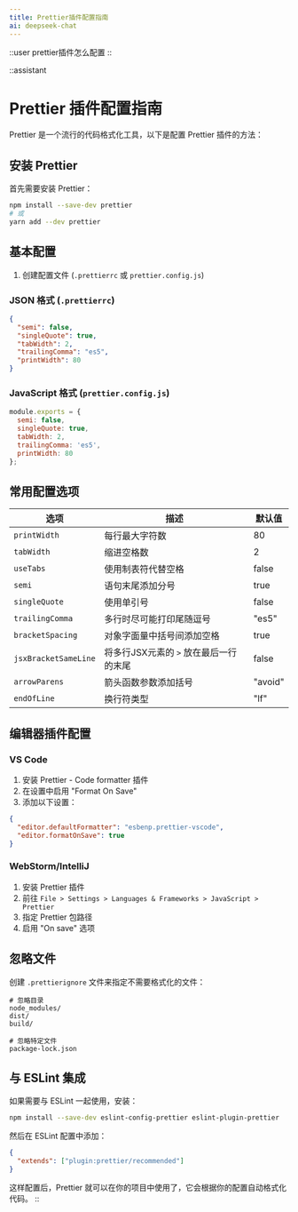 ```yaml
---
title: Prettier插件配置指南
ai: deepseek-chat
---
```


::user
prettier插件怎么配置
::

::assistant
# Prettier 插件配置指南

Prettier 是一个流行的代码格式化工具，以下是配置 Prettier 插件的方法：

## 安装 Prettier

首先需要安装 Prettier：

```bash
npm install --save-dev prettier
# 或
yarn add --dev prettier
```

## 基本配置

1. 创建配置文件 (`.prettierrc` 或 `prettier.config.js`)

### JSON 格式 (`.prettierrc`)
```json
{
  "semi": false,
  "singleQuote": true,
  "tabWidth": 2,
  "trailingComma": "es5",
  "printWidth": 80
}
```

### JavaScript 格式 (`prettier.config.js`)
```javascript
module.exports = {
  semi: false,
  singleQuote: true,
  tabWidth: 2,
  trailingComma: 'es5',
  printWidth: 80
};
```

## 常用配置选项

| 选项 | 描述 | 默认值 |
|------|------|--------|
| `printWidth` | 每行最大字符数 | 80 |
| `tabWidth` | 缩进空格数 | 2 |
| `useTabs` | 使用制表符代替空格 | false |
| `semi` | 语句末尾添加分号 | true |
| `singleQuote` | 使用单引号 | false |
| `trailingComma` | 多行时尽可能打印尾随逗号 | "es5" |
| `bracketSpacing` | 对象字面量中括号间添加空格 | true |
| `jsxBracketSameLine` | 将多行JSX元素的 `>` 放在最后一行的末尾 | false |
| `arrowParens` | 箭头函数参数添加括号 | "avoid" |
| `endOfLine` | 换行符类型 | "lf" |

## 编辑器插件配置

### VS Code
1. 安装 Prettier - Code formatter 插件
2. 在设置中启用 "Format On Save"
3. 添加以下设置：
```json
{
  "editor.defaultFormatter": "esbenp.prettier-vscode",
  "editor.formatOnSave": true
}
```

### WebStorm/IntelliJ
1. 安装 Prettier 插件
2. 前往 `File > Settings > Languages & Frameworks > JavaScript > Prettier`
3. 指定 Prettier 包路径
4. 启用 "On save" 选项

## 忽略文件

创建 `.prettierignore` 文件来指定不需要格式化的文件：

```
# 忽略目录
node_modules/
dist/
build/

# 忽略特定文件
package-lock.json
```

## 与 ESLint 集成

如果需要与 ESLint 一起使用，安装：

```bash
npm install --save-dev eslint-config-prettier eslint-plugin-prettier
```

然后在 ESLint 配置中添加：

```json
{
  "extends": ["plugin:prettier/recommended"]
}
```

这样配置后，Prettier 就可以在你的项目中使用了，它会根据你的配置自动格式化代码。
::